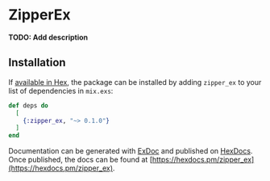 # ZipperEx

**TODO: Add description**

## Installation

If [available in Hex](https://hex.pm/docs/publish), the package can be installed
by adding `zipper_ex` to your list of dependencies in `mix.exs`:

```elixir
def deps do
  [
    {:zipper_ex, "~> 0.1.0"}
  ]
end
```

Documentation can be generated with [ExDoc](https://github.com/elixir-lang/ex_doc)
and published on [HexDocs](https://hexdocs.pm). Once published, the docs can
be found at [https://hexdocs.pm/zipper_ex](https://hexdocs.pm/zipper_ex).

